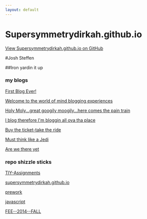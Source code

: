 ```yaml
---
layout: default
---
```


# Supersymmetrydirkah.github.io
    
[View Supersymmetrydirkah.github.io on GitHub](https://github.com/supersymmetrydirkah)

#Josh Steffen

##Iron yardin it up
      
### my blogs

[First Blog Ever!](2014/09/22/blog-1.html)  

[Welcome to the world of mind blogging experiences](2014/09/23/blog-2.html)

[Holy Moly...great googily moogily...here comes the pain train](2014/09/24/blog-3.html)

[I blog therefore I'm bloggin all ova tha place](2014/09/25/blog-4.html)

[Buy the ticket-take the ride](2014/09/25/blog-5.html)

[Must think like a Jedi](2014/09/25/blog-6.html)

[Are we there yet](2014/09/25/blog-7.html)


### repo shizzle sticks

[TIY-Assignments](https://github.com/supersymmetrydirkah/TIY-Assignments)

[supersymmetrydirkah.github.io](https://github.com/supersymmetrydirkah/supersymmetrydirkah.github.io)

[prework](https://github.com/supersymmetrydirkah/prework)

[javascript](https://github.com/supersymmetrydirkah/javascript)

[FEE--2014--FALL](https://github.com/supersymmetrydirkah/FEE--2014--FALL)